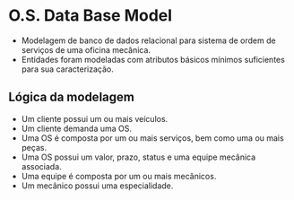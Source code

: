 # O.S. Data Base Model

- Modelagem de banco de dados relacional para sistema de ordem de serviços de uma oficina mecânica.
- Entidades foram modeladas com atributos básicos mínimos suficientes para sua caracterização.

## Lógica da modelagem

- Um cliente possui um ou mais veículos.
- Um cliente demanda uma OS.
- Uma OS é composta por um ou mais serviços, bem como uma ou mais peças.
- Uma OS possui um valor, prazo, status e uma equipe mecânica associada.
- Uma equipe é composta por um ou mais mecânicos.
- Um mecânico possui uma especialidade.

